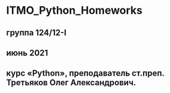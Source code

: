 # ITMO_Python_Homeworks

## группа 124/12-I
## июнь 2021
## курс «Python», преподаватель ст.преп. Третьяков Олег Александрович.
